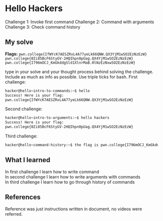 # Hello Hackers
Challenge 1: Invoke first command
Challenge 2: Command with arguments
Challenge 3: Check command history


## My solve
**Flags:** 
`pwn.college{IfWYcK7AESZRxL4A77yeLk66QNW.QX3YjM1wSO2EzNzEzW}`
`pwn.college{0Zi85BcF6StyGV-2HQIhpn0pUag.QX4YjM1wSO2EzNzEzW}`
`pwn.college{I796mOCJ_KmGkddgSld1XlnrMaB.0lNzEzNxwSO2EzNzEzW}`

type in your solve and your thought process behind solving the challenge. Include as much as info as possible. Use triple ticks for bash.
First challenge: 
```bash
hacker@hello~intro-to-commands:~$ hello
Success! Here is your flag:
pwn.college{IfWYcK7AESZRxL4A77yeLk66QNW.QX3YjM1wSO2EzNzEzW}
```

Second challenge:
```bash
hacker@hello~intro-to-arguments:~$ hello hackers
Success! Here is your flag:
pwn.college{0Zi85BcF6StyGV-2HQIhpn0pUag.QX4YjM1wSO2EzNzEzW}
```

Third challenge:
```bash
hacker@hello~command-history:~$ the flag is pwn.college{I796mOCJ_KmGkddgSld1XlnrMaB.0lNzEzNxwSO2EzNzEzW}
```

## What I learned
In first challenge I learn how to write command  
In second challenge I learn how to write arguments with commands  
In third challenge I learn how to go through history of commands  

## References 
Reference was just instructions written in document, no videos were referred.
